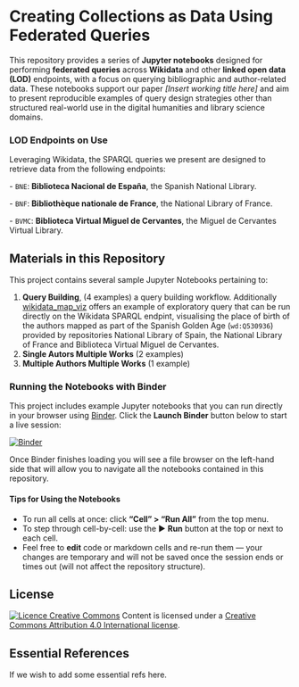 # Creating Collections as Data Using Federated Queries

This repository provides a series of **Jupyter notebooks** designed for performing **federated queries** across **Wikidata** and other **linked open data (LOD)** endpoints, with a focus on querying bibliographic and author-related data. These notebooks support our paper _[Insert working title here]_ and aim to present reproducible examples of query design strategies other than structured real-world use  in the digital humanities and library science domains.

### LOD Endpoints on Use

Leveraging Wikidata, the SPARQL queries we present are designed to retrieve data from the following endpoints:

\- `BNE`: **Biblioteca Nacional de España**, the Spanish National Library. <!-- add link to BNE SPARQL endpoint -->

\- `BNF`: **Bibliothèque nationale de France**, the National Library of France. <!-- add link to BNF SPARQL endpoint -->

\- `BVMC`: **Biblioteca Virtual Miguel de Cervantes**, the Miguel de Cervantes Virtual Library. <!-- add link to BVMC SPARQL endpoint -->

## Materials in this Repository

This project contains several sample Jupyter Notebooks pertaining to:

1.  **Query Building**, (4 examples) a query building workflow. Additionally [wikidata_map_viz](notebooks/01-query-building/wikidata-map-viz.md) offers an example of exploratory query that can be run directly on the Wikidata SPARQL endpint, visualising the place of birth of the authors mapped as part of the Spanish Golden Age (`wd:Q530936`) provided by repositories National Library of Spain, the National Library of France and Biblioteca Virtual Miguel de Cervantes. 
2.  **Single Autors Multiple Works** (2 examples) <!-- add explanation of the example -->
3.  **Multiple Authors Multiple Works** (1 example) <!-- add explanation of the example --> 

### Running the Notebooks with Binder

This project includes example Jupyter notebooks that you can run directly in your browser using [Binder](https://mybinder.org/). Click the **Launch Binder** button below to start a live session:

[![Binder](https://mybinder.org/badge_logo.svg)](https://mybinder.org/v2/gh/hibernator11/federated-cad/HEAD)

Once Binder finishes loading you will see a file browser on the left-hand side that will allow you to navigate all the notebooks contained in this repository.

#### Tips for Using the Notebooks

-  To run all cells at once: click **“Cell” > “Run All”** from the top menu.
-  To step through cell-by-cell: use the ▶️ **Run** button at the top or next to each cell.
-  Feel free to **edit** code or markdown cells and re-run them — your changes are temporary and will not be saved once the session ends or times out (will not affect the repository structure).

## License

[![Licence Creative Commons](https://camo.githubusercontent.com/87c07f8d6b43e5c3a22e2cc80e0e245c5c47a4f370da2c3465a00a4d55a0239a/68747470733a2f2f692e6372656174697665636f6d6d6f6e732e6f72672f6c2f62792f342e302f38307831352e706e67)](http://creativecommons.org/licenses/by/4.0/)
Content is licensed under a [Creative Commons Attribution 4.0 International license](http://creativecommons.org/licenses/by/4.0/).

## Essential References

If we wish to add some essential refs here.
